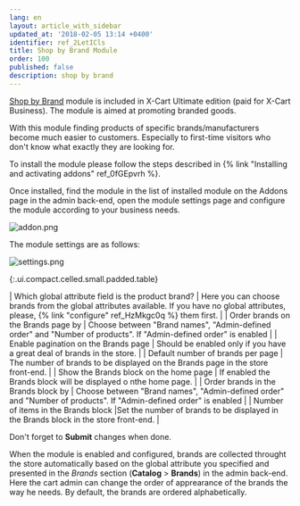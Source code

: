 ```yaml
---
lang: en
layout: article_with_sidebar
updated_at: '2018-02-05 13:14 +0400'
identifier: ref_2LetICls
title: Shop by Brand Module
order: 100
published: false
description: shop by brand
---
```

[Shop by Brand](https://market.x-cart.com/addons/shop-by-brand.html "Shop by Brand Module") module is included in X-Cart Ultimate edition (paid for X-Cart Business). The module is aimed at promoting branded goods.

With this module finding products of specific brands/manufacturers become much easier to customers. Especially to first-time visitors who don't know what exactly they are looking for.

To install the module  please follow the steps described in {% link "Installing and activating addons" ref_0fGEpvrh %}.

Once installed, find the module in the list of installed module on the Addons page in the admin back-end, open the module settings page and configure the module according to your business needs.

![addon.png]({{site.baseurl}}/attachments/ref_2LetICls/addon.png)

The module settings are as follows:

![settings.png]({{site.baseurl}}/attachments/ref_2LetICls/settings.png)

{:.ui.compact.celled.small.padded.table} 

| Which global attribute field is the product brand? | Here you can choose brands from the global attributes available. If you have no global attributes, please, {% link "configure" ref_HzMkgc0q %} them first. |
| Order brands on the Brands page by | Choose between "Brand names", "Admin-defined order" and "Number of products". If "Admin-defined order" is enabled |
| Enable pagination on the Brands page | Should be enabled only if you have a great deal of brands in the store. |
| Default number of brands per page | The number of brands to be displayed on the Brands page in the store front-end. |
| Show the Brands block on the home page | If enabled the Brands block will be displayed o nthe home page. |
| Order brands in the Brands block by | Choose between "Brand names", "Admin-defined order" and "Number of products". If "Admin-defined order" is enabled |
| Number of items in the Brands block |Set the number of brands to be displayed in the Brands block in the store front-end. |

Don't forget to **Submit** changes when done.

When the module is enabled and configured, brands are collected throught the store automatically based on the global attribute you specified and presented in the _Brands_ section (**Catalog** > **Brands**) in the admin back-end. Here the cart admin can change the order of apprearance of the brands the way he needs. By default, the brands are ordered alphabetically. 


